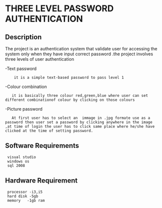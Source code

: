 # THREE LEVEL PASSWORD AUTHENTICATION
 ## Description
   The project is an authentication system that validate user for accessing the system only when they have input correct password .the project involves three levels of user 
   authentication
   
   -Text password
   
        it is a simple text-based password to pass level 1
        
   -Colour combination
   
       it is basically three colour red,green,blue where user can set different combinationof colour by clicking on those colours
       
   -Picture password

       At first user has to select an  immage in .jpg formate use as a password then user set a password by clicking anywhere in the image ,at time of login the user has to click same place where he/she have clicked at the time of setting password.
       
  ## Software Requirements
     visual studio
     windows os
     sql 2008
 ## Hardware Requirement
     processor -i3,i5
     hard disk -5gb
     memory   -1gb ram
